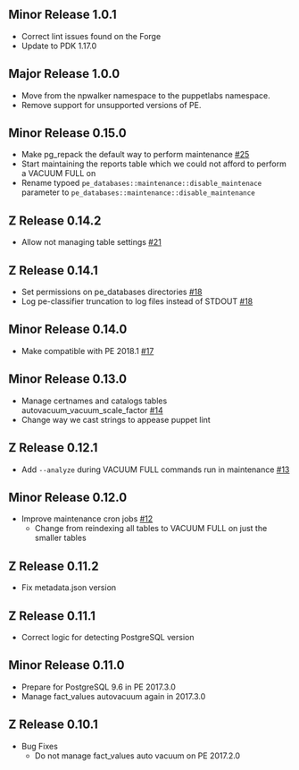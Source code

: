 ## Minor Release 1.0.1

- Correct lint issues found on the Forge
- Update to PDK 1.17.0

## Major Release 1.0.0

- Move from the npwalker namespace to the puppetlabs namespace.
- Remove support for unsupported versions of PE.

## Minor Release 0.15.0

- Make pg_repack the default way to perform maintenance [#25](https://github.com/npwalker/pe_databases/pull/25)
- Start maintaining the reports table which we could not afford to perform a VACUUM FULL on
- Rename typoed `pe_databases::maintenance::disable_maintenace` parameter to `pe_databases::maintenance::disable_maintenance`

## Z Release 0.14.2
 - Allow not managing table settings [#21](https://github.com/npwalker/pe_databases/pull/21)

## Z Release 0.14.1

 - Set permissions on pe_databases directories [#18](https://github.com/npwalker/pe_databases/pull/18)
 - Log pe-classifier truncation to log files instead of STDOUT [#18](https://github.com/npwalker/pe_databases/pull/18)

## Minor Release 0.14.0

- Make compatible with PE 2018.1 [#17](https://github.com/npwalker/pe_databases/pull/17)

## Minor Release 0.13.0

 - Manage certnames and catalogs tables autovacuum_vacuum_scale_factor [#14](https://github.com/npwalker/pe_databases/pull/14)
 - Change way we cast strings to appease puppet lint

## Z Release 0.12.1

 - Add `--analyze` during VACUUM FULL commands run in maintenance [#13](https://github.com/npwalker/pe_databases/pull/13)

## Minor Release 0.12.0

 - Improve maintenance cron jobs [#12](https://github.com/npwalker/pe_databases/pull/12)
   - Change from reindexing all tables to VACUUM FULL on just the smaller tables

## Z Release 0.11.2

 - Fix metadata.json version

## Z Release 0.11.1

 - Correct logic for detecting PostgreSQL version

## Minor Release 0.11.0

 - Prepare for PostgreSQL 9.6 in PE 2017.3.0
 - Manage fact_values autovacuum again in 2017.3.0

## Z Release 0.10.1

 - Bug Fixes
   - Do not manage fact_values auto vacuum on PE 2017.2.0
